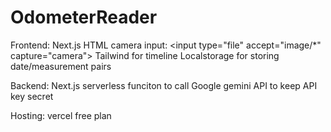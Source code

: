 # OdometerReader

Frontend:
Next.js
HTML camera input: \<input type="file" accept="image/*" capture="camera"> <!-- browser native -->
Tailwind for timeline
Localstorage for storing date/measurement pairs


Backend:
Next.js serverless funciton to call Google gemini API to keep API key secret


Hosting:
vercel free plan
